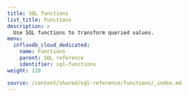 ```yaml
---
title: SQL functions
list_title: Functions
description: >
  Use SQL functions to transform queried values.
menu:
  influxdb_cloud_dedicated:
    name: Functions
    parent: SQL reference
    identifier: sql-functions
weight: 220

source: /content/shared/sql-reference/functions/_index.md
---
```


<!-- 
The content of this page is at /content/shared/sql-reference/functions/_index.md
-->
